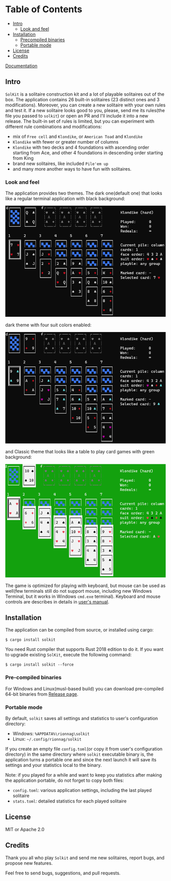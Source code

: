 # Table of Contents

- [Intro](#intro)
    - [Look and feel](#look-and-feel)
- [Installation](#installation)
    - [Precompiled binaries](#precompiled-binaries)
    - [Portable mode](#portable-mode)
- [License](#license)
- [Credits](#credits)

[Documentation](/docs/usage.md)

## Intro

`SolKit` is a solitaire construction kit and a lot of playable solitaires out of the box.
The application contains 26 built-in solitaires (23 distinct ones and 3 modifications).
Moreover, you can create a new solitaire with your own rules and test it.
If a new solitaire looks good to you, please, send me its rules(the file you passed to `solkit`) or open an PR and I'll include it into a new release.
The built-in set of rules is limited, but you can experiment with different rule combinations and modifications:

- mix of `Free cell` and `Klondike`, or `American Toad` and `Klondike`
- `Klondike` with fewer or greater number of columns
- `Klondike` with two decks and 4 foundations with ascending order starting from Ace, and other 4 foundations in descending order starting from King
- brand new solitaires, like included `Pile'em up`
- and many more another ways to have fun with solitaires.

### Look and feel

The application provides two themes. The dark one(default one) that looks like a regular terminal application with black background:

<img src="./images/solkit_dark.png" alt="Dark theme">

dark theme with four suit colors enabled:

<img src="./images/solkit_dark_four_colors.png" alt="Dark theme with four suit colors">

and Classic theme that looks like a table to play card games with green background:

<img src="./images/solkit_classic.png" alt="Classic theme">

The game is optimized for playing with keyboard, but mouse can be used as well(few terminals still do not support mouse, including new Windows Terminal, but it works in Windows `cmd.exe` terminal).
Keyboard and mouse controls are describes in details in [user's manual](/docs/usage.md#controls).

## Installation

The application can be compiled from source, or installed using cargo:

```shell
$ cargo install solkit
```

You need Rust compiler that supports Rust 2018 edition to do it. If you want to upgrade existing `SolKit`, execute the following command:

```shell
$ cargo install solkit --force
```

### Pre-compiled binaries

For Windows and Linux(musl-based build) you can download pre-compiled 64-bit binaries from [Release page](https://github.com/VladimirMarkelov/solkit/releases).

### Portable mode

By default, `solkit` saves all settings and statistics to user's configuration directory:

- Windows: `%APPDATA%\rionnag\solkit`
- Linux: `~/.config/rionnag/solkit`

If you create an empty file `config.toml`(or copy it from user's configuration directory) in the same directory where `solkit` executable binary is,
the application turns a portable one and since the next launch it will save its settings and your statistics local to the binary.

Note: if you played for a while and want to keep you statistics after making the application portable, do not forget to copy both files:

- `config.toml`: various application settings, including the last played solitaire
- `stats.toml`: detailed statistics for each played solitaire

## License

MIT or Apache 2.0

## Credits

Thank you all who play `Solkit` and send me new solitaires, report bugs, and propose new features.

Feel free to send bugs, suggestions, and pull requests.

